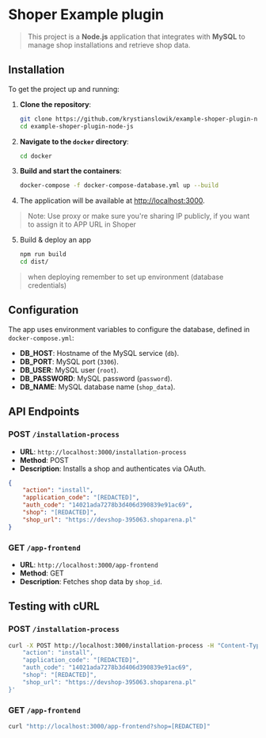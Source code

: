
# Shoper Example plugin

> This project is a **Node.js** application that integrates with **MySQL** to manage shop installations and retrieve shop data.



## Installation

To get the project up and running:

1. **Clone the repository**:

   ```bash
   git clone https://github.com/krystianslowik/example-shoper-plugin-node-js.git
   cd example-shoper-plugin-node-js
   ```

2. **Navigate to the `docker` directory**:

   ```bash
   cd docker
   ```

3. **Build and start the containers**:

   ```bash
   docker-compose -f docker-compose-database.yml up --build
   ```

4. The application will be available at [http://localhost:3000](http://localhost:3000).

> Note: Use proxy or make sure you're sharing IP publicly, if you want to assign it to APP URL in Shoper

5. Build & deploy an app 

   ```bash
   npm run build
   cd dist/
   ```
   
> when deploying remember to set up environment (database credentials)


## Configuration

The app uses environment variables to configure the database, defined in `docker-compose.yml`:

- **DB_HOST**: Hostname of the MySQL service (`db`).
- **DB_PORT**: MySQL port (`3306`).
- **DB_USER**: MySQL user (`root`).
- **DB_PASSWORD**: MySQL password (`password`).
- **DB_NAME**: MySQL database name (`shop_data`).

## API Endpoints

### POST `/installation-process`

- **URL**: `http://localhost:3000/installation-process`
- **Method**: POST
- **Description**: Installs a shop and authenticates via OAuth.

```json
{
    "action": "install",
    "application_code": "[REDACTED]",
    "auth_code": "14021ada7278b3d406d390839e91ac69",
    "shop": "[REDACTED]",
    "shop_url": "https://devshop-395063.shoparena.pl"
}
```

### GET `/app-frontend`

- **URL**: `http://localhost:3000/app-frontend`
- **Method**: GET
- **Description**: Fetches shop data by `shop_id`.

## Testing with cURL

### POST `/installation-process`

```bash
curl -X POST http://localhost:3000/installation-process -H "Content-Type: application/json" -d '{
    "action": "install",
    "application_code": "[REDACTED]",
    "auth_code": "14021ada7278b3d406d390839e91ac69",
    "shop": "[REDACTED]",
    "shop_url": "https://devshop-395063.shoparena.pl"
}'
```

### GET `/app-frontend`

```bash
curl "http://localhost:3000/app-frontend?shop=[REDACTED]"
```
